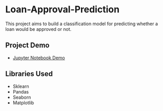 # Loan-Approval-Prediction
This project aims to build a classification model for predicting whether a loan would be approved or not.

## Project Demo
* [Jupyter Notebook Demo](https://nbviewer.jupyter.org/github/Naharul98/Loan-Approval-Prediction/blob/main/Loan-Application-Outcome-Prediction.ipynb)

## Libraries Used
+ Sklearn
+ Pandas
+ Seaborn
+ Matplotlib

